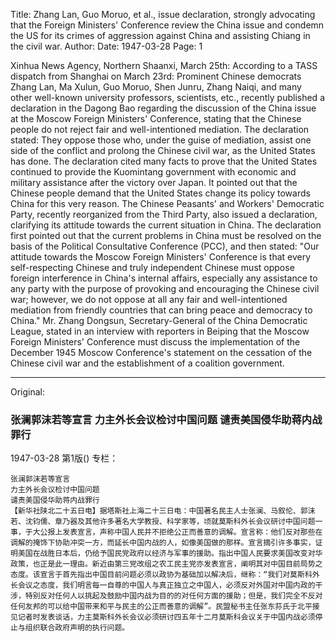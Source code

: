 Title: Zhang Lan, Guo Moruo, et al., issue declaration, strongly advocating that the Foreign Ministers' Conference review the China issue and condemn the US for its crimes of aggression against China and assisting Chiang in the civil war.
Author:
Date: 1947-03-28
Page: 1

Xinhua News Agency, Northern Shaanxi, March 25th: According to a TASS dispatch from Shanghai on March 23rd: Prominent Chinese democrats Zhang Lan, Ma Xulun, Guo Moruo, Shen Junru, Zhang Naiqi, and many other well-known university professors, scientists, etc., recently published a declaration in the Dagong Bao regarding the discussion of the China issue at the Moscow Foreign Ministers' Conference, stating that the Chinese people do not reject fair and well-intentioned mediation. The declaration stated: They oppose those who, under the guise of mediation, assist one side of the conflict and prolong the Chinese civil war, as the United States has done. The declaration cited many facts to prove that the United States continued to provide the Kuomintang government with economic and military assistance after the victory over Japan. It pointed out that the Chinese people demand that the United States change its policy towards China for this very reason. The Chinese Peasants' and Workers' Democratic Party, recently reorganized from the Third Party, also issued a declaration, clarifying its attitude towards the current situation in China. The declaration first pointed out that the current problems in China must be resolved on the basis of the Political Consultative Conference (PCC), and then stated: "Our attitude towards the Moscow Foreign Ministers' Conference is that every self-respecting Chinese and truly independent Chinese must oppose foreign interference in China's internal affairs, especially any assistance to any party with the purpose of provoking and encouraging the Chinese civil war; however, we do not oppose at all any fair and well-intentioned mediation from friendly countries that can bring peace and democracy to China." Mr. Zhang Dongsun, Secretary-General of the China Democratic League, stated in an interview with reporters in Beiping that the Moscow Foreign Ministers' Conference must discuss the implementation of the December 1945 Moscow Conference's statement on the cessation of the Chinese civil war and the establishment of a coalition government.



<hr /> 

Original: 


### 张澜郭沫若等宣言  力主外长会议检讨中国问题  谴责美国侵华助蒋内战罪行

1947-03-28
第1版()
专栏：

    张澜郭沫若等宣言
    力主外长会议检讨中国问题
    谴责美国侵华助蒋内战罪行
    【新华社陕北二十五日电】据塔斯社上海二十三日电：中国著名民主人士张澜、马叙伦、郭沫若、沈钧儒、章乃器及其他许多著名大学教授、科学家等，顷就莫斯科外长会议研讨中国问题一事，于大公报上发表宣言，声称中国人民并不拒绝公正而善意的调解。宣言称：他们反对那些在调解的掩饰下协助冲突一方，而延长中国内战的人，如像美国做的那样。宣言摘引许多事实，证明美国在战胜日本后，仍给予国民党政府以经济与军事的援助。指出中国人民要求美国改变对华政策，也正是此一理由。新近由第三党改组之农工民主党亦发表宣言，阐明其对中国目前局势之态度。该宣言于首先指出中国目前问题必须以政协为基础加以解决后，继称：“我们对莫斯科外长会议之态度，我们明言每一自尊的中国人与真正独立之中国人，必须反对外国对中国内政的干涉，特别反对任何人以挑起及鼓励中国内战为目的的对任何方面的援助；但是，我们完全不反对任何友邦的可以给中国带来和平与民主的公正而善意的调解”。民盟秘书主任张东荪氏于北平接见记者时发表谈话，力主莫斯科外长会议必须研讨四五年十二月莫斯科会议关于中国内战必须停止与组织联合政府声明的执行问题。
